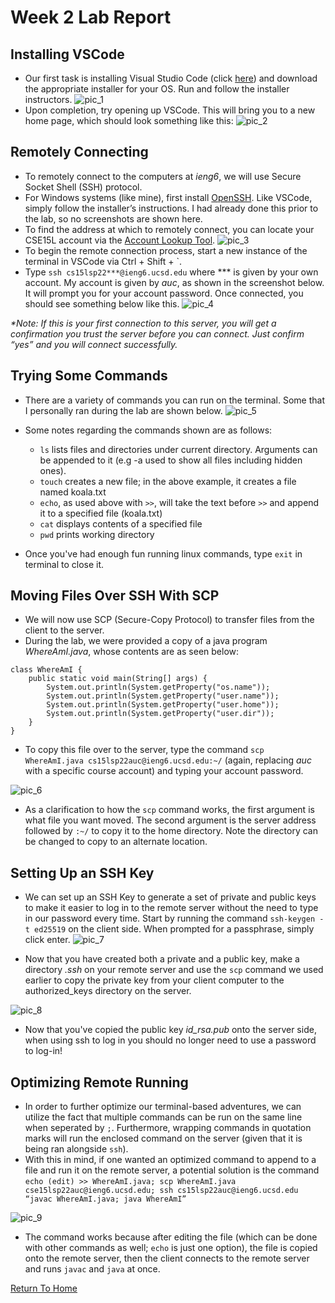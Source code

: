 # Week 2 Lab Report

## Installing VSCode
* Our first task is installing Visual Studio Code (click [here](https://code.visualstudio.com/))
and download the appropriate installer for your OS.  Run and follow the installer instructors.
![pic_1](Images/report1/pic_1.png)
* Upon completion, try opening up VSCode.  This will bring you to a new home page, which should look something like this:
![pic_2](Images/report1/pic_2.png)

## Remotely Connecting
* To remotely connect to the computers at _ieng6_, we will use Secure Socket Shell (SSH) protocol.
* For Windows systems (like mine), first install [OpenSSH](https://docs.microsoft.com/en-us/windows-server/administration/openssh/openssh_install_firstuse).  Like VSCode, simply follow the installer’s instructions.  I had already done this prior to the lab, so no screenshots are shown here.
* To find the address at which to remotely connect, you can locate your CSE15L account via the [Account Lookup Tool](https://sdacs.ucsd.edu/~icc/index.php).
![pic_3](Images/report1/pic_3.png)
* To begin the remote connection process, start a new instance of the terminal in VSCode via Ctrl + Shift + `.
* Type `ssh cs15lsp22***@ieng6.ucsd.edu` where *** is given by your own account.  My account is given by _auc_, as shown in the screenshot below.  It will prompt you for your account password.  Once connected, you should see something below like this.
![pic_4](Images/report1/pic_4.png)

_*Note: If this is your first connection to this server, you will get a confirmation you trust the server before you can connect.  Just confirm “yes” and you will connect successfully._

## Trying Some Commands

* There are a variety of commands you can run on the terminal.  Some that I personally ran during the lab are shown below.
![pic_5](Images/report1/pic_5.png)
* Some notes regarding the commands shown are as follows:
    * `ls` lists files and directories under current directory.  Arguments can be appended to it (e.g -a used to show all files including hidden ones).
    * `touch` creates a new file; in the above example, it creates a file named koala.txt
    * `echo`, as used above with `>>`, will take the text before `>>` and append it to a specified file (koala.txt)
    * `cat` displays contents of a specified file
    * `pwd` prints working directory

* Once you've had enough fun running linux commands, type `exit` in terminal to close it.

## Moving Files Over SSH With SCP

* We will now use SCP (Secure-Copy Protocol) to transfer files from the client to the server.
* During the lab, we were provided a copy of a java program _WhereAmI.java_, whose contents are as seen below:
```
class WhereAmI {
    public static void main(String[] args) {
        System.out.println(System.getProperty("os.name"));
        System.out.println(System.getProperty("user.name"));
        System.out.println(System.getProperty("user.home"));
        System.out.println(System.getProperty("user.dir"));
    }
}
```
* To copy this file over to the server, type the command `scp WhereAmI.java cs15lsp22auc@ieng6.ucsd.edu:~/` (again, replacing _auc_ with a specific course account) and typing your account password.

![pic_6](Images/report1/pic_6.png)

* As a clarification to how the `scp` command works, the first argument is what file you want moved.  The second argument is the server address followed by `:~/` to copy it to the home directory.  Note the directory can be changed to copy to an alternate location.

## Setting Up an SSH Key

* We can set up an SSH Key to generate a set of private and public keys to make it easier to log in to the remote server without the need to type in our password every time.  Start by running the command `ssh-keygen -t ed25519` on the client side.  When prompted for a passphrase, simply click enter.
![pic_7](Images/report1/pic_7.png)

* Now that you have created both a private and a public key, make a directory _.ssh_ on your remote server and use the `scp` command we used earlier to copy the private key from your client computer to the authorized_keys directory on the server.

![pic_8](Images/report1/pic_8.png)

* Now that you've copied the public key _id_rsa.pub_ onto the server side, when using ssh to log in you should
no longer need to use a password to log-in!


## Optimizing Remote Running

* In order to further optimize our terminal-based adventures, we can utilize the fact that multiple commands can be run on the same line when seperated by `;`.  Furthermore, wrapping commands in quotation marks will run the enclosed command on the server (given that it is being ran alongside `ssh`). 
* With this in mind, if one wanted an optimized command to append to a file and run it on the remote server, a potential solution is the command `echo (edit) >> WhereAmI.java; scp WhereAmI.java cse15lsp22auc@ieng6.ucsd.edu; ssh cs15lsp22auc@ieng6.ucsd.edu “javac WhereAmI.java; java WhereAmI”`

![pic_9](Images/report1/pic_9.png)

* The command works because after editing the file (which can be done with other commands as well; `echo` is just one option), the file is copied onto the remote server, then the client connects to the remote server and runs `javac` and `java` at once.



[Return To Home](https://zhuzilibryan.github.io/cse15l-lab-reports/)